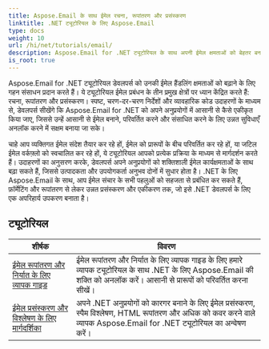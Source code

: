 ```yaml
---
title: Aspose.Email के साथ ईमेल रचना, रूपांतरण और प्रसंस्करण
linktitle: .NET ट्यूटोरियल के लिए Aspose.Email
type: docs
weight: 10
url: /hi/net/tutorials/email/
description: Aspose.Email for .NET ट्यूटोरियल के साथ अपनी ईमेल क्षमताओं को बेहतर बनाएँ। उन्नत ईमेल प्रबंधन के लिए ईमेल लिखना, परिवर्तित करना और संसाधित करना सीखें।
is_root: true
---
```


Aspose.Email for .NET ट्यूटोरियल डेवलपर्स को उनकी ईमेल हैंडलिंग क्षमताओं को बढ़ाने के लिए गहन संसाधन प्रदान करते हैं। ये ट्यूटोरियल ईमेल प्रबंधन के तीन प्रमुख क्षेत्रों पर ध्यान केंद्रित करते हैं: रचना, रूपांतरण और प्रसंस्करण। स्पष्ट, चरण-दर-चरण निर्देशों और व्यावहारिक कोड उदाहरणों के माध्यम से, डेवलपर्स सीखेंगे कि Aspose.Email for .NET को अपने अनुप्रयोगों में आसानी से कैसे एकीकृत किया जाए, जिससे उन्हें आसानी से ईमेल बनाने, परिवर्तित करने और संसाधित करने के लिए उन्नत सुविधाएँ अनलॉक करने में सक्षम बनाया जा सके।

चाहे आप व्यक्तिगत ईमेल संदेश तैयार कर रहे हों, ईमेल को प्रारूपों के बीच परिवर्तित कर रहे हों, या जटिल ईमेल वर्कफ़्लो को स्वचालित कर रहे हों, ये ट्यूटोरियल आपको प्रत्येक प्रक्रिया के माध्यम से मार्गदर्शन करते हैं। उदाहरणों का अनुसरण करके, डेवलपर्स अपने अनुप्रयोगों को शक्तिशाली ईमेल कार्यक्षमताओं के साथ बढ़ा सकते हैं, जिससे उत्पादकता और उपयोगकर्ता अनुभव दोनों में सुधार होता है। .NET के लिए Aspose.Email के साथ, आप ईमेल संचार के सभी पहलुओं को सहजता से प्रबंधित कर सकते हैं, फ़ॉर्मेटिंग और रूपांतरण से लेकर उन्नत प्रसंस्करण और एकीकरण तक, जो इसे .NET डेवलपर्स के लिए एक अपरिहार्य उपकरण बनाता है।

## ट्यूटोरियल
| शीर्षक | विवरण |
| --- | --- | 
| [ईमेल रूपांतरण और निर्यात के लिए व्यापक गाइड](./comprehensive-guide-to-email-conversion-and-export/) | ईमेल रूपांतरण और निर्यात के लिए व्यापक गाइड के लिए हमारे व्यापक ट्यूटोरियल के साथ .NET के लिए Aspose.Email की शक्ति को अनलॉक करें। आसानी से प्रारूपों को परिवर्तित करना सीखें। |
| [ईमेल प्रसंस्करण और विश्लेषण के लिए मार्गदर्शिका](./guide-to-email-processing-and-analysis/) | अपने .NET अनुप्रयोगों को कारगर बनाने के लिए ईमेल प्रसंस्करण, स्पैम विश्लेषण, HTML रूपांतरण और अधिक को कवर करने वाले व्यापक Aspose.Email for .NET ट्यूटोरियल का अन्वेषण करें। | 